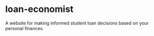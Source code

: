 # loan-economist
A website for making informed student loan decisions based on your personal finances.
